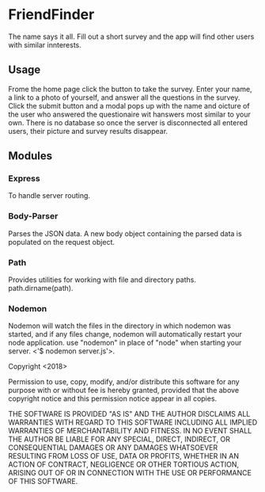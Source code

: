 # FriendFinder
The name says it all. Fill out a short survey and the app will find other users with similar innterests.

## Usage
Frome the home page click the button to take the survey. Enter your name, a link to a photo of yourself, and answer all the questions in the survey. Click the submit button and a modal pops up with the name and oicture of the user who answered the questionaire wit hanswers most similar to your own. There is no database so once the server is disconnected all entered users, their picture and survey results disappear.

## Modules
### Express
To handle server routing.
### Body-Parser
Parses the JSON data. A new body object containing the parsed data is populated on the request object.
### Path
Provides utilities for working with file and directory paths. path.dirname(path).
### Nodemon
Nodemon will watch the files in the directory in which nodemon was started, and if any files change, nodemon will automatically restart your node application. use "nodemon" in place of "node" when starting your server. <'$ nodemon server.js'>.

Copyright <2018> <Robin Betuccelli>

Permission to use, copy, modify, and/or distribute this software for any purpose with or without fee is hereby granted, provided that the above copyright notice and this permission notice appear in all copies.

THE SOFTWARE IS PROVIDED "AS IS" AND THE AUTHOR DISCLAIMS ALL WARRANTIES WITH REGARD TO THIS SOFTWARE INCLUDING ALL IMPLIED WARRANTIES OF MERCHANTABILITY AND FITNESS. IN NO EVENT SHALL THE AUTHOR BE LIABLE FOR ANY SPECIAL, DIRECT, INDIRECT, OR CONSEQUENTIAL DAMAGES OR ANY DAMAGES WHATSOEVER RESULTING FROM LOSS OF USE, DATA OR PROFITS, WHETHER IN AN ACTION OF CONTRACT, NEGLIGENCE OR OTHER TORTIOUS ACTION, ARISING OUT OF OR IN CONNECTION WITH THE USE OR PERFORMANCE OF THIS SOFTWARE.
